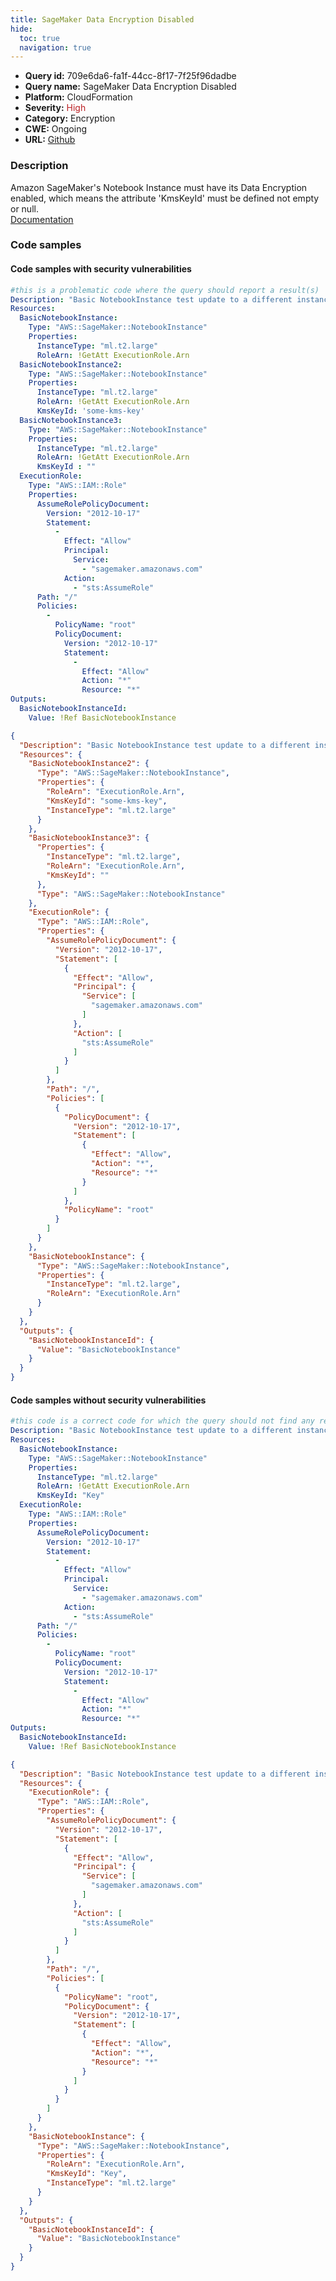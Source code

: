 ```yaml
---
title: SageMaker Data Encryption Disabled
hide:
  toc: true
  navigation: true
---
```


<style>
  .highlight .hll {
    background-color: #ff171742;
  }
  .md-content {
    max-width: 1100px;
    margin: 0 auto;
  }
</style>

-   **Query id:** 709e6da6-fa1f-44cc-8f17-7f25f96dadbe
-   **Query name:** SageMaker Data Encryption Disabled
-   **Platform:** CloudFormation
-   **Severity:** <span style="color:#bb2124">High</span>
-   **Category:** Encryption
-   **CWE:** Ongoing
-   **URL:** [Github](https://github.com/Checkmarx/kics/tree/master/assets/queries/cloudFormation/aws/sagemaker_data_encryption_disabled)

### Description
Amazon SageMaker's Notebook Instance must have its Data Encryption enabled, which means the attribute 'KmsKeyId' must be defined not empty or null.<br>
[Documentation](https://docs.aws.amazon.com/AWSCloudFormation/latest/UserGuide/aws-resource-sagemaker-notebookinstance.html)

### Code samples
#### Code samples with security vulnerabilities
```yaml title="Positive test num. 1 - yaml file" hl_lines="20 6"
#this is a problematic code where the query should report a result(s)
Description: "Basic NotebookInstance test update to a different instance type"
Resources:
  BasicNotebookInstance:
    Type: "AWS::SageMaker::NotebookInstance"
    Properties:
      InstanceType: "ml.t2.large"
      RoleArn: !GetAtt ExecutionRole.Arn
  BasicNotebookInstance2:
    Type: "AWS::SageMaker::NotebookInstance"
    Properties:
      InstanceType: "ml.t2.large"
      RoleArn: !GetAtt ExecutionRole.Arn
      KmsKeyId: 'some-kms-key'
  BasicNotebookInstance3:
    Type: "AWS::SageMaker::NotebookInstance"
    Properties:
      InstanceType: "ml.t2.large"
      RoleArn: !GetAtt ExecutionRole.Arn
      KmsKeyId : ""
  ExecutionRole:
    Type: "AWS::IAM::Role"
    Properties:
      AssumeRolePolicyDocument:
        Version: "2012-10-17"
        Statement:
          -
            Effect: "Allow"
            Principal:
              Service:
                - "sagemaker.amazonaws.com"
            Action:
              - "sts:AssumeRole"
      Path: "/"
      Policies:
        -
          PolicyName: "root"
          PolicyDocument:
            Version: "2012-10-17"
            Statement:
              -
                Effect: "Allow"
                Action: "*"
                Resource: "*"
Outputs:
  BasicNotebookInstanceId:
    Value: !Ref BasicNotebookInstance

```
```json title="Positive test num. 2 - json file" hl_lines="16 59"
{
  "Description": "Basic NotebookInstance test update to a different instance type",
  "Resources": {
    "BasicNotebookInstance2": {
      "Type": "AWS::SageMaker::NotebookInstance",
      "Properties": {
        "RoleArn": "ExecutionRole.Arn",
        "KmsKeyId": "some-kms-key",
        "InstanceType": "ml.t2.large"
      }
    },
    "BasicNotebookInstance3": {
      "Properties": {
        "InstanceType": "ml.t2.large",
        "RoleArn": "ExecutionRole.Arn",
        "KmsKeyId": ""
      },
      "Type": "AWS::SageMaker::NotebookInstance"
    },
    "ExecutionRole": {
      "Type": "AWS::IAM::Role",
      "Properties": {
        "AssumeRolePolicyDocument": {
          "Version": "2012-10-17",
          "Statement": [
            {
              "Effect": "Allow",
              "Principal": {
                "Service": [
                  "sagemaker.amazonaws.com"
                ]
              },
              "Action": [
                "sts:AssumeRole"
              ]
            }
          ]
        },
        "Path": "/",
        "Policies": [
          {
            "PolicyDocument": {
              "Version": "2012-10-17",
              "Statement": [
                {
                  "Effect": "Allow",
                  "Action": "*",
                  "Resource": "*"
                }
              ]
            },
            "PolicyName": "root"
          }
        ]
      }
    },
    "BasicNotebookInstance": {
      "Type": "AWS::SageMaker::NotebookInstance",
      "Properties": {
        "InstanceType": "ml.t2.large",
        "RoleArn": "ExecutionRole.Arn"
      }
    }
  },
  "Outputs": {
    "BasicNotebookInstanceId": {
      "Value": "BasicNotebookInstance"
    }
  }
}

```


#### Code samples without security vulnerabilities
```yaml title="Negative test num. 1 - yaml file"
#this code is a correct code for which the query should not find any result
Description: "Basic NotebookInstance test update to a different instance type"
Resources:
  BasicNotebookInstance:
    Type: "AWS::SageMaker::NotebookInstance"
    Properties:
      InstanceType: "ml.t2.large"
      RoleArn: !GetAtt ExecutionRole.Arn
      KmsKeyId: "Key"
  ExecutionRole:
    Type: "AWS::IAM::Role"
    Properties:
      AssumeRolePolicyDocument:
        Version: "2012-10-17"
        Statement:
          -
            Effect: "Allow"
            Principal:
              Service:
                - "sagemaker.amazonaws.com"
            Action:
              - "sts:AssumeRole"
      Path: "/"
      Policies:
        -
          PolicyName: "root"
          PolicyDocument:
            Version: "2012-10-17"
            Statement:
              -
                Effect: "Allow"
                Action: "*"
                Resource: "*"
Outputs:
  BasicNotebookInstanceId:
    Value: !Ref BasicNotebookInstance
```
```json title="Negative test num. 2 - json file"
{
  "Description": "Basic NotebookInstance test update to a different instance type",
  "Resources": {
    "ExecutionRole": {
      "Type": "AWS::IAM::Role",
      "Properties": {
        "AssumeRolePolicyDocument": {
          "Version": "2012-10-17",
          "Statement": [
            {
              "Effect": "Allow",
              "Principal": {
                "Service": [
                  "sagemaker.amazonaws.com"
                ]
              },
              "Action": [
                "sts:AssumeRole"
              ]
            }
          ]
        },
        "Path": "/",
        "Policies": [
          {
            "PolicyName": "root",
            "PolicyDocument": {
              "Version": "2012-10-17",
              "Statement": [
                {
                  "Effect": "Allow",
                  "Action": "*",
                  "Resource": "*"
                }
              ]
            }
          }
        ]
      }
    },
    "BasicNotebookInstance": {
      "Type": "AWS::SageMaker::NotebookInstance",
      "Properties": {
        "RoleArn": "ExecutionRole.Arn",
        "KmsKeyId": "Key",
        "InstanceType": "ml.t2.large"
      }
    }
  },
  "Outputs": {
    "BasicNotebookInstanceId": {
      "Value": "BasicNotebookInstance"
    }
  }
}

```
